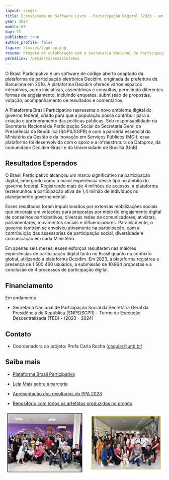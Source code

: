 ```yaml
---
layout: single
title: Ecossistema de Software Livre - Participação Digital (2023 - em andamento)
year: 2024
month: 05
day: 15
published: true
author_profile: false
figure: /images/logo-bp.png
resume: Projeto em colaboração com a Secretaria Nacional de Participação Social para o desenvolvimento da Plataforma de Participação digital Brasil Participativo, adotando o software Livre Decidim. Em 6 meses de projetos, tivemos as maiores experiências de participação digital tanto no Brasil quanto usando o Decidim.
permalink: /projects/ecossistemas
---
```



O Brasil Participativo é um software de código aberto adaptado da plataforma de participação eletrônica Decidim, originada da prefeitura de Barcelona em 2016. A plataforma Decidim oferece vários espaços interativos, como iniciativas, assembleias e consultas, permitindo diferentes formas de engajamento, incluindo enquetes, submissão de propostas, votação, acompanhamento de resultados e comentários.

A Plataforma Brasil Participativo representa o novo ambiente digital do governo federal, criado para que a população possa contribuir para a criação e aprimoramento das políticas públicas. Sob responsabilidade da Secretaria Nacional de Participação Social da Secretaria Geral da Presidência da República (SNPS/SGPR) e com a parceria essencial do Ministério da Gestão e da Inovação em Serviços Públicos (MGI), essa plataforma foi desenvolvida com o apoio e a infraestrutura da Dataprev, da comunidade Decidim-Brasil e da Universidade de Brasília (UnB).

## Resultados Esperados

O Brasil Participativo alcançou um marco significativo na participação digital, emergindo como a maior experiência desse tipo no âmbito do governo federal. Registrando mais de 4 milhões de acessos, a plataforma testemunhou a participação ativa de 1,4 milhão de indivíduos no planejamento governamental.

Esses resultados foram impulsionados por extensas mobilizações sociais que encorajaram votações para propostas por meio do engajamento digital de conselhos participativos, diversas redes de comunicadores, ativistas, parlamentares, movimentos sociais e influenciadores. Paralelamente, o governo também se envolveu ativamente na participação, com a contribuição das assessorias de participação social, diversidade e comunicação em cada Ministério.

Em apenas seis meses, esses esforços resultaram nas maiores experiências de participação digital tanto no Brasil quanto no contexto global, utilizando a plataforma Decidim. Em 2023, a plataforma registrou a presença de 1.500.460 usuários, a submissão de 10.864 propostas e a conclusão de 4 processos de participação digital.

## Financiamento

Em andamento
-  Secretaria Nacional de Participação Social da Secretaria Geral da Presidência da República (SNPS/SGPR) - Termo de Execução Descentralizada (TED) - (2023 - 2024)

## Contato

- Coordenadora do projeto: Profa Carla Rocha ([caguiar@unb.br](caguiar@unb.br))

## Saiba mais

- [Plataforma Brasil Participativo](https://brasilparticipativo.presidencia.gov.br)

- [Leia Mais sobre a parceria](https://noticias.unb.br/117-pesquisa/6549-unb-desenvolve-plataforma-que-ajuda-populacao-a-indicar-prioridades-para-o-governo-federal)

- [Apresentação dos resultados do PPA 2023](https://drive.google.com/file/d/1ifHe87MlG5vkLVIYE4WlO8h2Ctbvi63M/view?usp=sharing)

- [Repositório com todos os artefatos produzidos no projeto](https://gitlab.com/lappis-unb/decidimbr)

[![Equipe](/images/BP.png)](https://gitlab.com/lappis-unb/decidimbr)
